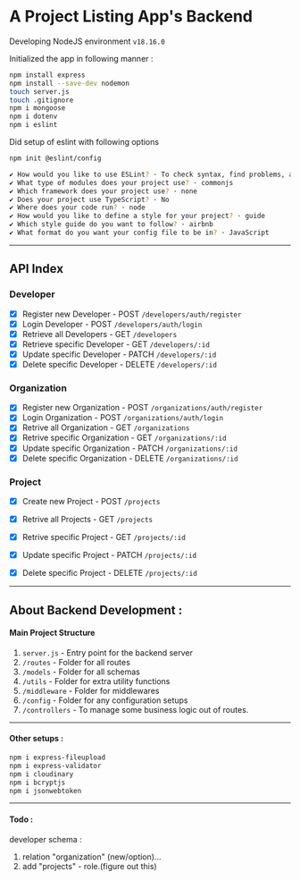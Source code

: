 # A Project Listing App's Backend

Developing NodeJS environment `v18.16.0`

Initialized the app in following manner : 

```bash
npm install express
npm install --save-dev nodemon
touch server.js
touch .gitignore
npm i mongoose
npm i dotenv
npm i eslint 
```

Did setup of eslint with following options 
```bash
npm init @eslint/config
```

```bash
✔ How would you like to use ESLint? · To check syntax, find problems, and enforce code style
✔ What type of modules does your project use? · commonjs
✔ Which framework does your project use? · none
✔ Does your project use TypeScript? · No 
✔ Where does your code run? · node
✔ How would you like to define a style for your project? · guide
✔ Which style guide do you want to follow? · airbnb
✔ What format do you want your config file to be in? · JavaScript
```

---

## API Index 

### Developer


- [x] Register new Developer - POST `/developers/auth/register`
- [x] Login Developer - POST `/developers/auth/login`
- [x] Retrieve all Developers - GET `/developers`
- [x] Retrieve specific Developer - GET `/developers/:id`
- [x] Update specific Developer - PATCH `/developers/:id`
- [x] Delete specific Developer - DELETE `/developers/:id`

### Organization

- [x] Register new Organization - POST `/organizations/auth/register`
- [x] Login Organization - POST `/organizations/auth/login`
- [x] Retrive all Organization - GET `/organizations`
- [x] Retrive specific Organization - GET `/organizations/:id`
- [x] Update specific Organization - PATCH `/organizations/:id`
- [x] Delete specific Organization - DELETE `/organizations/:id`

### Project

- [x] Create new Project - POST `/projects`
- [x] Retrive all Projects - GET `/projects`
- [x] Retrive specific Project - GET `/projects/:id`
- [x] Update specific Project - PATCH `/projects/:id`
- [x] Delete specific Project - DELETE `/projects/:id`


---

## About Backend Development :

#### Main Project Structure 

1. `server.js` - Entry point for the backend server
2. `/routes` - Folder for all routes
3. `/models` - Folder for all schemas 
4. `/utils` - Folder for extra utility functions
5. `/middleware` - Folder for middlewares
6. `/config` - Folder for any configuration setups
7. `/controllers` - To manage some business logic out of routes.
---

#### Other setups :

```bash
npm i express-fileupload
npm i express-validator
npm i cloudinary
npm i bcryptjs 
npm i jsonwebtoken
```

---

#### Todo :

developer schema :
1. relation "organization" (new/option)...
2. add "projects" - role.(figure out this)
